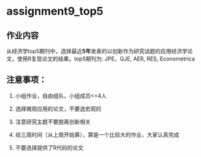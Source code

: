 # assignment9_top5

## 作业内容

从经济学top5期刊中，选择最近**5年**发表的以创新作为研究话题的应用经济学论文，使用R复现论文的结果。top5期刊为: JPE，QJE, AER, RES, Econometrica

## 注意事项：

1. 小组作业，自由组队，小组成员<=4人

2. 选择微观应用的论文，不要选宏观的

3. 注意研究主题不要脱离创新相关

4. 给三周时间（从上周开始算），算是一个比较大的作业，大家认真完成

5. 不要选择提供了R代码的论文
